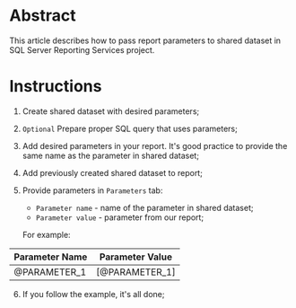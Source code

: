 # Abstract

This article describes how to pass report parameters to shared dataset in SQL Server Reporting Services project.

# Instructions

1. Create shared dataset with desired parameters;
2. `Optional` Prepare proper SQL query that uses parameters;
3. Add desired parameters in your report. It's good practice to provide the same name as the parameter in shared dataset;
4. Add previously created shared dataset to report;
5. Provide parameters in `Parameters` tab:

   * `Parameter name` - name of the parameter in shared dataset;
   * `Parameter value` - parameter from our report;

   For example:


| Parameter Name | Parameter Value |
| ---------------- | ----------------- |
| @PARAMETER_1 | [@PARAMETER_1] |

6. If you follow the example, it's all done;